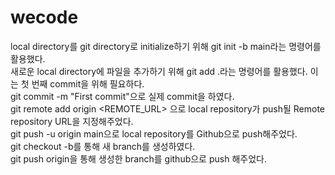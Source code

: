 # wecode
local directory를 git directory로 initialize하기 위해 git init -b main라는 명령어를 활용했다.<br>
새로운 local directory에 파일을 추가하기 위해 git add .라는 명령어를 활용했다. 이는 첫 번째 commit을 위해 필요하다.<br>
git commit -m "First commit"으로 실제 commit을 하였다.<br>
git remote add origin  <REMOTE_URL> 으로 local repository가 push될 Remote repository URL을 지정해주었다.<br>
git push -u origin main으로 local repository를 Github으로 push해주었다.<br>
git checkout -b를 통해 새 branch를 생성하였다.<br>
git push origin을 통해 생성한 branch를 github으로 push 해주었다.<br>
